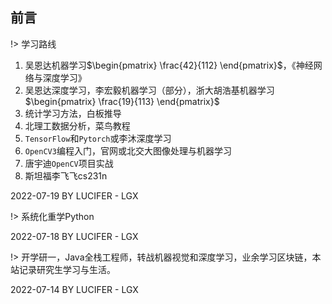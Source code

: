## 前言

!> 学习路线

1. 吴恩达机器学习$\begin{pmatrix} \frac{42}{112} \end{pmatrix}$，《神经网络与深度学习》
2. 吴恩达深度学习，李宏毅机器学习（部分），浙大胡浩基机器学习$\begin{pmatrix} \frac{19}{113} \end{pmatrix}$  
3. 统计学习方法，白板推导
4. 北理工数据分析，菜鸟教程
5. `TensorFlow`和`Pytorch`或李沐深度学习
6. `OpenCV3`编程入门，官网或北交大图像处理与机器学习
7. 唐宇迪`OpenCV`项目实战
8. 斯坦福李飞飞cs231n

2022-07-19 BY LUCIFER - LGX

!> 系统化重学Python 

2022-07-18 BY LUCIFER - LGX

!> 开学研一，Java全栈工程师，转战机器视觉和深度学习，业余学习区块链，本站记录研究生学习与生活。

2022-07-14 BY LUCIFER - LGX